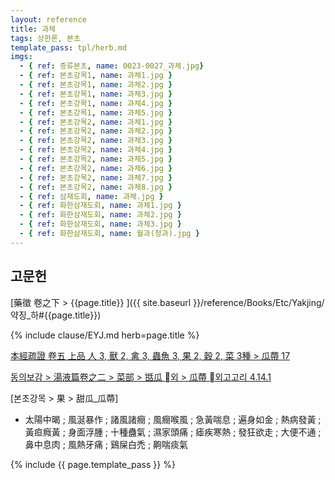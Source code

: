 ```yaml
---
layout: reference
title: 과체
tags: 상한론, 본초
template_pass: tpl/herb.md
imgs:
  - { ref: 증류본초, name: 0023-0027_과체.jpg}
  - { ref: 본초강목1, name: 과체1.jpg }
  - { ref: 본초강목1, name: 과체2.jpg }
  - { ref: 본초강목1, name: 과체3.jpg }
  - { ref: 본초강목1, name: 과체4.jpg }
  - { ref: 본초강목1, name: 과체5.jpg }
  - { ref: 본초강목2, name: 과체1.jpg }
  - { ref: 본초강목2, name: 과체2.jpg }
  - { ref: 본초강목2, name: 과체3.jpg }
  - { ref: 본초강목2, name: 과체4.jpg }
  - { ref: 본초강목2, name: 과체5.jpg }
  - { ref: 본초강목2, name: 과체6.jpg }
  - { ref: 본초강목2, name: 과체7.jpg }
  - { ref: 본초강목2, name: 과체8.jpg }
  - { ref: 삼재도회, name: 과체.jpg }
  - { ref: 화한삼재도회, name: 과체1.jpg }
  - { ref: 화한삼재도회, name: 과체2.jpg }
  - { ref: 화한삼재도회, name: 과체3.jpg }
  - { ref: 화한삼재도회, name: 월과(청과).jpg }
---
```



## 고문헌

[藥徵 卷之下 > {{page.title}} ]({{ site.baseurl }}/reference/Books/Etc/Yakjing/약징_하#{{page.title}})

{% include clause/EYJ.md herb=page.title %}

[本經疏證 卷五 上品 人 3, 獸 2, 禽 3, 蟲魚 3, 果 2, 穀 2, 菜 3種 > 瓜蔕 17](https://mediclassics.kr/books/154/volume/5/#content_101)

[동의보감 > 湯液篇卷之二 > 菜部 > 甛瓜 외 >  瓜蔕 외고고리 4.14.1](https://mediclassics.kr/books/8/volume/21/#content_922)

[본초강목 > 果 > 甜瓜_瓜蔕]

* 太陽中暍 ; 風涎暴作 ; 諸風諸癎 ; 風癎喉風 ; 急黃喘息 ; 遍身如金 ; 熱病發黃 ; 黃疸癊黃 ; 身面浮腫 ; 十種蠱氣 ; 濕家頭痛 ; 瘧疾寒熱 ; 發狂欲走 ; 大便不通 ; 鼻中息肉 ; 風熱牙痛 ; 鷄屎白禿 ; 齁喘痰氣


{% include {{ page.template_pass }} %}
